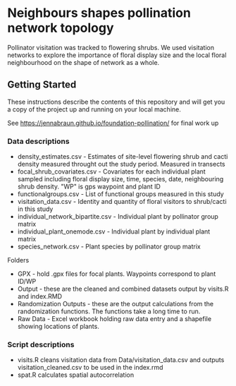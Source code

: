 # Neighbours shapes pollination network topology

Pollinator visitation was tracked to flowering shrubs. We used visitation networks to explore the importance of floral display size and the local floral neighbourhood on the shape of network as a whole.


## Getting Started

These instructions describe the contents of this repository and will get you a copy of the project up and running on your local machine. 

See https://jennabraun.github.io/foundation-pollination/ for final work up 

### Data descriptions

* density_estimates.csv - Estimates of site-level flowering shrub and cacti density measured throught out the study period. Measured in transects
* focal_shrub_covariates.csv - Covariates for each individual plant sampled including floral display size, time, species, date, neighbouring shrub density. "WP" is gps waypoint and plant ID
* functionalgroups.csv - List of functional groups measured in this study
* visitation_data.csv - Identity and quantity of floral visitors to shrub/cacti in this study
* individual_network_bipartite.csv - Individual plant by pollinator group matrix
* individual_plant_onemode.csv - Individual plant by individual plant matrix
* species_network.csv - Plant species by pollinator group matrix

Folders

* GPX - hold .gpx files for focal plants. Waypoints correspond to plant ID/WP
* Output - these are the cleaned and combined datasets output by visits.R and index.RMD
* Randomization Outputs - these are the output calculations from the randomization functions. The functions take a long time to run.
* Raw Data - Excel workbook holding raw data entry and a shapefile showing locations of plants.


### Script descriptions
* visits.R cleans visitation data from Data/visitation_data.csv and outputs visitation_cleaned.csv to be used in the index.rmd
* spat.R calculates spatial autocorrelation




